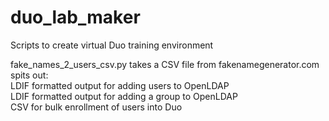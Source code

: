 # duo_lab_maker
Scripts to create virtual Duo training environment

fake_names_2_users_csv.py takes a CSV file from fakenamegenerator.com spits out:<br>
  LDIF formatted output for adding users to OpenLDAP<br>
  LDIF formatted output for adding a group to OpenLDAP<br>
  CSV for bulk enrollment of users into Duo<br>
  
